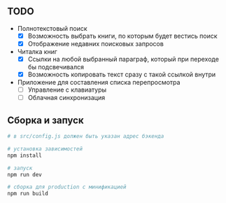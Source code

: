 ## TODO

- Полнотекстовый поиск
  - [x] Возможность выбрать книги, по которым будет вестись поиск
  - [x] Отображение недавних поисковых запросов
- Читалка книг
  - [x] Cсылки на любой выбранный параграф, который при переходе бы подсвечивался
  - [x] Возможность копировать текст сразу с такой ссылкой внутри
- Приложение для составления списка перепросмотра
  - [ ] Управление с клавиатуры
  - [ ] Облачная синхронизация

## Сборка и запуск

``` bash
# в src/config.js должен быть указан адрес бэкенда

# установка зависимостей
npm install

# запуск
npm run dev

# сборка для production с минификацией
npm run build
